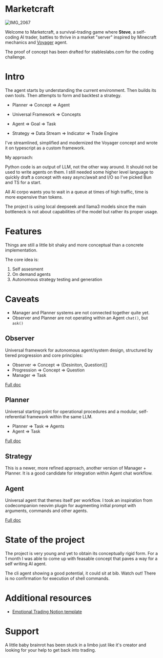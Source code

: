 # Marketcraft

![IMG_2067](https://github.com/user-attachments/assets/448bbae1-0b0e-478d-8dac-87d875543e01)

Welcome to Marketcraft, a survival-trading game where **Steve**, a self-coding AI
trader, battles to thrive in a market "server" inspired by Minecraft mechanics
and [Voyager](https://github.com/MineDojo/Voyager) agent.

The proof of concept has been drafted for stableslabs.com for the coding challenge.

# Intro

The agent starts by understanding the current environment.
Then builds its own tools.
Then attempts to form and backtest a strategy.

- Planner => Concept => Agent
- Universal Framework => Concepts
- Agent => Goal => Task

- Strategy => Data Stream => Indicator => Trade Engine

I've streamlined, simplified and modernized the Voyager concept
and wrote it on typescript as a custom framework.

My approach:

Python code is an output of LLM, not the other way around. It should not be used 
to write agents on them. I still needed some higher level language to quickly draft a 
concept with easy async/await and I/O so I've picked Bun and TS for a start.

All AI corpo wants you to wait in a queue at times of high traffic, time is more
expensive than tokens.

The project is using local deepseek and llama3 models since the main bottleneck is
not about capabilities of the model but rather its proper usage.

# Features

Things are still a little bit shaky and more conceptual than a concrete implementation.

The core idea is:

1. Self assesment
2. On demand agents
3. Autonomous strategy testing and generation

# Caveats

- Manager and Planner systems are not connected together quite yet.
- Observer and Planner are not operating within an Agent `chat()`, but `ask()`

## Observer

Universal framework for autonomous agent/system
design, structured by tiered progression and core principles:

- Observer => Concept => {Desiniton, Question}[]
- Progression => Concept => Question
- Manager => Task 

[Full doc](https://github.com/jellyninjadev/steve/blob/master/docs/Observer.md)

## Planner

Universal starting point for operational procedures and a modular,
self-referential framework within the same LLM.

- Planner => Task => Agents
- Agent => Task

[Full doc](https://github.com/jellyninjadev/steve/blob/master/docs/Planner.md)

## Strategy

This is a newer, more refined approach, another version of Manager + Planner.
It is a good candidate for integration within Agent chat workflow.

## Agent

Universal agent that themes itself per workflow.
I took an inspiration from codecompanion neovim plugin for augmenting 
initial prompt with arguments, commands and other agents.

[Full doc](https://github.com/jellyninjadev/steve/blob/master/docs/Agent.md)

# State of the project

The project is very young and yet to obtain its conceptually rigid form.
For a 1 month I was able to come up with feasable concept that paves a way
for a self writing AI agent.

The cli agent showing a good potential, it could sit at bib.
Watch out! There is no confirmation for execution of shell commands.

# Additional resources

- [Emotional Trading Notion template](https://jelly-ninja.notion.site/Emotional-Trading-1572aef5339180858afef19fa38b62db)

# Support

A little baby brainrot has been stuck in a limbo just like it's creator and looking
for your help to get back into trading.
